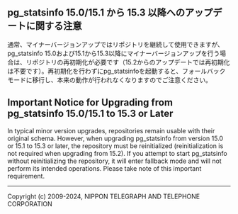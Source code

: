 ## pg_statsinfo 15.0/15.1 から 15.3 以降へのアップデートに関する注意

通常、マイナーバージョンアップではリポジトリを継続して使用できますが、pg_statsinfo 15.0および15.1から15.3以降にマイナーバージョンアップを行う場合は、リポジトリの再初期化が必要です（15.2からのアップデートでは再初期化は不要です）。再初期化を行わずにpg_statsinfoを起動すると、フォールバックモードに移行し、本来の動作が行われなくなりますのでご注意ください。


## Important Notice for Upgrading from pg_statsinfo 15.0/15.1 to 15.3 or Later

In typical minor version upgrades, repositories remain usable with their original schema. However, when upgrading pg_statsinfo from version 15.0 or 15.1 to 15.3 or later, the repository must be reinitialized (reinitialization is not required when upgrading from 15.2). If you attempt to start pg_statsinfo without reinitializing the repository, it will enter fallback mode and will not perform its intended operations. Please take note of this important requirement.

-----
Copyright (c) 2009-2024, NIPPON TELEGRAPH AND TELEPHONE CORPORATION
